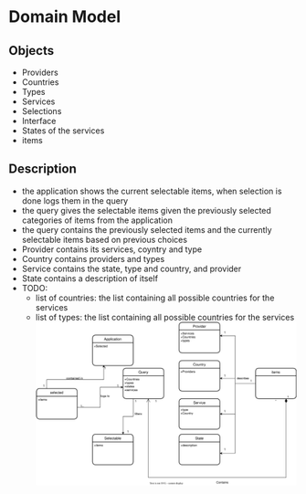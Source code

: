 # Domain Model

## Objects

- Providers
- Countries
- Types
- Services
- Selections
- Interface
- States of the services
- items

## Description

- the application shows the current selectable items, when selection is done logs them in the query
- the query gives the selectable items given the previously selected categories of items from the application
- the query contains the previously selected items and the currently selectable items based on previous choices
- Provider contains its services, coyntry and type
- Country contains providers and types
- Service contains the state, type and country, and provider
- State contains a description of itself
- TODO:
  - list of countries: the list containing all possible countries for the services
  - list of types: the list containing all possible countries for the services
![Alt text](./Domain_diagram.svg)
